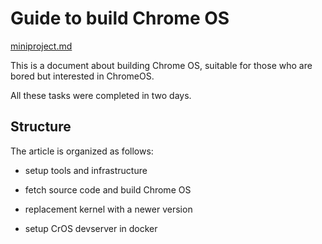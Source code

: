 # Guide to build Chrome OS

[miniproject.md](miniproject.md)

This is a document about building Chrome OS, suitable for those who are bored but interested in ChromeOS. 

All these tasks were completed in two days.

## Structure

The article is organized as follows:

- setup tools and infrastructure

- fetch source code and build Chrome OS

- replacement kernel with a newer version

- setup CrOS devserver in docker


